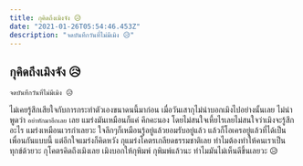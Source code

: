 ```yaml
---
title: กุคิดถึงเมิงจัง 😥
date: "2021-01-26T05:54:46.453Z"
description: "จดบันทึกวันที่ไม่มีเมิง 😥"
---
```


## กุคิดถึงเมิงจัง 😥

```
จดบันทึกวันที่ไม่มีเมิง 😥
```

ไม่เคยรู้สึกเสียใจกับการกระทำตัวเองขนาดนนี้มาก่อน เมื่อวันเสากุไม่น่าบอกเมิงไปอย่างนั้นเลย ไม่น่าพูดว่า `อย่าทักมาอีกเลย` เลย แมร่งมันเหมือนก็แค่ คึกคะนอง โดยไม่สนใจเหี้ยไรเลยไม่สนใจว่าเมิงจะรู้สึกอะไร แมร่งเหมือนเวรกำเลยวะ ใจลึกๆก็เหมือนรู้อยู่แล้วยอมรับอยู่แล้ว แล้วก็โอเครอยู่แล้วที่ได้เป็นเพื่อนกันแบบนี้ แต่อีกใจแมร่งก็คิดหวัง กุแมร่งโคตรเกลียดธรรมชาติเลย ทำไมต้องทำให้คนเราเป็นทุกข์ด้วยวะ กุโคตรคิดถึงเมิงเลย เมิงบอกให้กุพิมพ์ กุพิมพ์แล้วนะ ทำไมมันไม่เห็นดีขึ้นเลยวะ 😥
